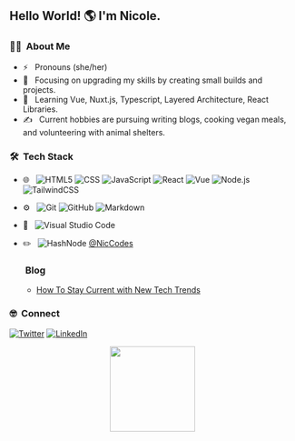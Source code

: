 <h2> Hello World! 🌎 I'm Nicole.</h2>

<h3> 👩‍💻 &nbsp;About Me </h3>

- ⚡️ &nbsp; Pronouns (she/her)
- 🤔 &nbsp; Focusing on upgrading my skills by creating small builds and projects.
- 🌱 &nbsp; Learning Vue, Nuxt.js, Typescript, Layered Architecture, React Libraries.
- ✍️ &nbsp; Current hobbies are pursuing writing blogs, cooking vegan meals, and volunteering with animal shelters.

<h3> 🛠 &nbsp;Tech Stack</h3>

- 🌐 &nbsp;
  ![HTML5](https://img.shields.io/badge/-HTML5-333333?style=for-the-badge&logo=HTML5)
  ![CSS](https://img.shields.io/badge/-CSS-333333?style=for-the-badge&logo=CSS3&logoColor=1572B6)
  ![JavaScript](https://img.shields.io/badge/-JavaScript-333333?style=for-the-badge&logo=javascript)
  ![React](https://img.shields.io/badge/-React-333333?style=for-the-badge&logo=react)
  ![Vue](https://img.shields.io/badge/-Vue-333333?style=for-the-badge&logo=vue.js)
  ![Node.js](https://img.shields.io/badge/-Node.js-333333?style=for-the-badge&logo=node.js)
  ![TailwindCSS](https://img.shields.io/badge/-TailwindCSS-333333?style=for-the-badge&logo=tailwindCSS)
  
  

- ⚙️ &nbsp;
  ![Git](https://img.shields.io/badge/-Git-333333?style=for-the-badge&logo=git)
  ![GitHub](https://img.shields.io/badge/-GitHub-333333?style=for-the-badge&logo=github)
  ![Markdown](https://img.shields.io/badge/-Markdown-333333?style=for-the-badge&logo=markdown)
- 🔧 &nbsp;
  ![Visual Studio Code](https://img.shields.io/badge/-Visual%20Studio%20Code-333333?style=for-the-badge&logo=visual-studio-code&logoColor=007ACC)
- ✏️ &nbsp;
  ![HashNode](https://img.shields.io/badge/-Hashnode-333333?style=for-the-badge&logo=hashnode) 
  [@NicCodes](https://hashnode.com/@NicCodes)
  
  <h3> &nbsp;Blog</h3>
  
  - [How To Stay Current with New Tech Trends](https://nicsquicktips.hashnode.dev/how-to-stay-current-with-new-tech-trends)


<h3> 🤓 &nbsp;Connect </h3>

<p>
<a href="https://twitter.com/nmartinpdx/"><img alt="Twitter" src="https://img.shields.io/badge/Twitter-Nicole%20Martin?style=social&logo=twitter"></a>
<a href="https://www.linkedin.com/in/nicolemartinpdx/"><img alt="LinkedIn" src="https://img.shields.io/badge/LinkedIn-Nicole%20Martin?style=social&logo=linkedin">
</p>

<p align="center">

<a href="https://github.com/nicole-m-martin">
  <img height="150em" src="https://github-readme-stats.vercel.app/api?username=nicole-m-martin&theme=outrun&hide=issues&count_private=true&show_icons=true" />
<!--   <img height="150em" src="https://github-readme-stats.vercel.app/api/top-langs/?username=nicole-m-martin&theme=outrun&layout=compact" /> -->
</a>
</p>



